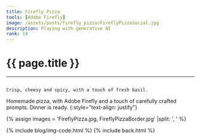 ```yaml
---
title: Firefly Pizza
tools: [Adobe Firefly]
image: /assets/posts/firefly_pizza/FireflyPizzaSocial.jpg
description: Playing with generative AI
rank: 19
---
```


# **{{ page.title }}**
<hr align='left' style='height:{{site.height}}; width:{{site.width}}'>


<code>
Crisp, cheesy and spicy, with a touch of fresh basil.
</code>

Homemade pizza, with Adobe Firefly and a touch of carefully crafted prompts. Dinner is ready.
{:style="text-align: justify"}

{% assign images = 'FireflyPizza.jpg, FireflyPizzaBorder.jpg' |split: ', ' %}

{% include blog/img-code.html %}
{% include back.html %}
